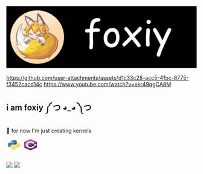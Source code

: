 <div>
      <img src='https://github.com/foxiyofox/foxiyofox/blob/master/foufou_banner.jpg'>
</div>



https://github.com/user-attachments/assets/d1c33c28-acc5-41bc-8775-f3452cacd14c
https://www.youtube.com/watch?v=ekr49qgCA8M


## i am foxiy ༼ つ ◕_◕ ༽つ

🦊 for now I'm just creating kernels



<div>
 <img align="center" alt="foufou-Python" height="30" width="40" src="https://raw.githubusercontent.com/devicons/devicon/master/icons/python/python-original.svg">
   <img align="center" alt="foufou-Csharp" height="30" width="40" src="https://raw.githubusercontent.com/devicons/devicon/master/icons/csharp/csharp-original.svg">
</div>

##
<div>
  <a href="https://instagram.com/willian_foxiy" target="_blank"><img src="https://img.shields.io/badge/-Instagram-%23E4405F?style=for-the-badge&logo=instagram&logoColor=white" target="_blank"></a>
   <a href="https://www.youtube.com/channel/UCCxjM6AiZ2VkSVzl2jaFf7A" target="_blank"><img src="https://img.shields.io/badge/YouTube-FF0000?style=for-the-badge&logo=youtube&logoColor=white" target="_blank"></a>
</div>
